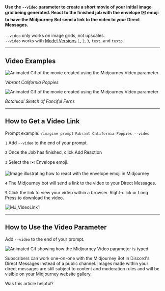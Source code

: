 #### Use the `--video` parameter to create a short movie of your initial image grid being generated. React to the finished job with the envelope ✉️ emoji to have the Midjourney Bot send a link to the video to your Direct Messages.

`--video` only works on image grids, not upscales.  
`--video` works with [Model Versions](https://docs.midjourney.com/models) `1`, `2`, `3`, `test`, and `testp`.

___

## Video Examples

![Animated Gif of the movie created using the Midjourney Video parameter](https://cdn.document360.io/3040c2b6-fead-4744-a3a9-d56d621c6c7e/Images/Documentation/MJ_VideoResult.gif)

_Vibrant California Poppies_

![Animated Gif of the movie created using the Midjourney Video parameter](https://cdn.document360.io/3040c2b6-fead-4744-a3a9-d56d621c6c7e/Images/Documentation/MJ_VideoResult2.gif)

_Botanical Sketch of Fanciful Ferns_

___

## How to Get a Video Link

Prompt example: `/imagine prompt` `Vibrant California Poppies --video`

`1` Add `--video` to the end of your prompt.

`2` Once the Job has finished, click Add Reaction

`3` Select the ✉️ Envelope emoji.

![Image illustrating how to react with the envelope emoji in Midjourney](https://cdn.document360.io/3040c2b6-fead-4744-a3a9-d56d621c6c7e/Images/Documentation/MJ_Video_EmojiReact.png)

`4` The Midjourney bot will send a link to the video to your Direct Messages.

`5` Click the link to view your video within a browser. Right-click or Long Press to download the video.

![MJ_VideoLink1](https://cdn.document360.io/3040c2b6-fead-4744-a3a9-d56d621c6c7e/Images/Documentation/MJ_VideoLink%281%29.png)

  

___

## How to Use the Video Parameter

Add `--video` to the end of your prompt.

![Animated Gif showing how the Midjourney Video parameter is typed](https://cdn.document360.io/3040c2b6-fead-4744-a3a9-d56d621c6c7e/Images/Documentation/MJ_Parameter_Video.gif)

Subscribers can work one-on-one with the Midjourney Bot in Discord's Direct Messages instead of a public channel. Images made within your direct messages are still subject to content and moderation rules and will be visible on your Midjourney website gallery.

Was this article helpful?